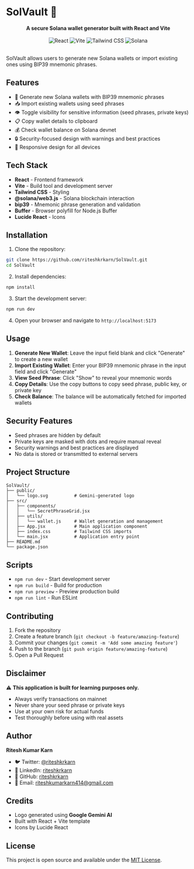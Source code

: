 # SolVault 🔐

<div align="center">
  <strong>A secure Solana wallet generator built with React and Vite</strong>
  <br><br>
  <img src="https://img.shields.io/badge/React-20232A?style=for-the-badge&logo=react&logoColor=61DAFB" alt="React">
  <img src="https://img.shields.io/badge/Vite-646CFF?style=for-the-badge&logo=vite&logoColor=white" alt="Vite">
  <img src="https://img.shields.io/badge/Tailwind_CSS-38B2AC?style=for-the-badge&logo=tailwind-css&logoColor=white" alt="Tailwind CSS">
  <img src="https://img.shields.io/badge/Solana-9945FF?style=for-the-badge&logo=solana&logoColor=white" alt="Solana">
</div>

<br>

SolVault allows users to generate new Solana wallets or import existing ones using BIP39 mnemonic phrases.

## Features

- 🔑 Generate new Solana wallets with BIP39 mnemonic phrases
- 📥 Import existing wallets using seed phrases
- 👁️ Toggle visibility for sensitive information (seed phrases, private keys)
- 📋 Copy wallet details to clipboard
- 💰 Check wallet balance on Solana devnet
- 🔒 Security-focused design with warnings and best practices
- 📱 Responsive design for all devices

## Tech Stack

- **React** - Frontend framework
- **Vite** - Build tool and development server
- **Tailwind CSS** - Styling
- **@solana/web3.js** - Solana blockchain interaction
- **bip39** - Mnemonic phrase generation and validation
- **Buffer** - Browser polyfill for Node.js Buffer
- **Lucide React** - Icons

## Installation

1. Clone the repository:

```bash
git clone https://github.com/riteshkrkarn/SolVault.git
cd SolVault
```

2. Install dependencies:

```bash
npm install
```

3. Start the development server:

```bash
npm run dev
```

4. Open your browser and navigate to `http://localhost:5173`

## Usage

1. **Generate New Wallet**: Leave the input field blank and click "Generate" to create a new wallet
2. **Import Existing Wallet**: Enter your BIP39 mnemonic phrase in the input field and click "Generate"
3. **View Seed Phrase**: Click "Show" to reveal your mnemonic words
4. **Copy Details**: Use the copy buttons to copy seed phrase, public key, or private key
5. **Check Balance**: The balance will be automatically fetched for imported wallets

## Security Features

- Seed phrases are hidden by default
- Private keys are masked with dots and require manual reveal
- Security warnings and best practices are displayed
- No data is stored or transmitted to external servers

## Project Structure

```
SolVault/
├── public/
│   └── logo.svg          # Gemini-generated logo
├── src/
│   ├── components/
│   │   └── SecretPhraseGrid.jsx
│   ├── utils/
│   │   └── wallet.js     # Wallet generation and management
│   ├── App.jsx           # Main application component
│   ├── index.css         # Tailwind CSS imports
│   └── main.jsx          # Application entry point
├── README.md
└── package.json
```

## Scripts

- `npm run dev` - Start development server
- `npm run build` - Build for production
- `npm run preview` - Preview production build
- `npm run lint` - Run ESLint

## Contributing

1. Fork the repository
2. Create a feature branch (`git checkout -b feature/amazing-feature`)
3. Commit your changes (`git commit -m 'Add some amazing feature'`)
4. Push to the branch (`git push origin feature/amazing-feature`)
5. Open a Pull Request

## Disclaimer

⚠️ **This application is built for learning purposes only.**

- Always verify transactions on mainnet
- Never share your seed phrase or private keys
- Use at your own risk for actual funds
- Test thoroughly before using with real assets

## Author

**Ritesh Kumar Karn**

- 🐦 Twitter: [@riteshkrkarn](https://twitter.com/riteshkrkarn)
- 💼 LinkedIn: [riteshkrkarn](https://linkedin.com/in/riteshkrkarn)
- 🐙 GitHub: [riteshkrkarn](https://github.com/riteshkrkarn)
- 📧 Email: riteshkumarkarn414@gmail.com

## Credits

- Logo generated using **Google Gemini AI**
- Built with React + Vite template
- Icons by Lucide React

## License

This project is open source and available under the [MIT License](LICENSE).
